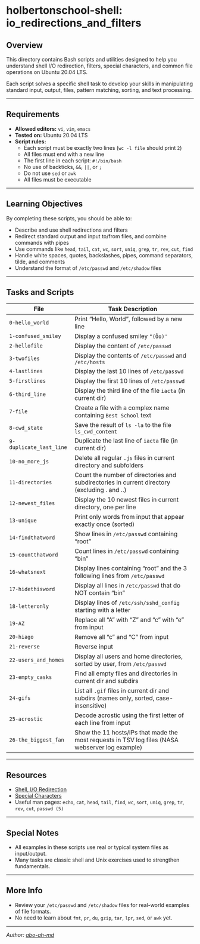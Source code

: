 # holbertonschool-shell: io_redirections_and_filters

## Overview

This directory contains Bash scripts and utilities designed to help you understand shell I/O redirection, filters, special characters, and common file operations on Ubuntu 20.04 LTS.

Each script solves a specific shell task to develop your skills in manipulating standard input, output, files, pattern matching, sorting, and text processing.

---

## Requirements

- **Allowed editors:** `vi`, `vim`, `emacs`
- **Tested on:** Ubuntu 20.04 LTS
- **Script rules:**
  - Each script must be exactly two lines (`wc -l file` should print `2`)
  - All files must end with a new line
  - The first line in each script: `#!/bin/bash`
  - No use of backticks, `&&`, `||`, or `;`
  - Do not use `sed` or `awk`
  - All files must be executable

---

## Learning Objectives

By completing these scripts, you should be able to:
- Describe and use shell redirections and filters
- Redirect standard output and input to/from files, and combine commands with pipes
- Use commands like `head`, `tail`, `cat`, `wc`, `sort`, `uniq`, `grep`, `tr`, `rev`, `cut`, `find`
- Handle white spaces, quotes, backslashes, pipes, command separators, tilde, and comments
- Understand the format of `/etc/passwd` and `/etc/shadow` files

---

## Tasks and Scripts

| File                     | Task Description                                                                                  |
|--------------------------|--------------------------------------------------------------------------------------------------|
| `0-hello_world`          | Print “Hello, World”, followed by a new line                                                     |
| `1-confused_smiley`      | Display a confused smiley `"(Ôo)'`                                                               |
| `2-hellofile`            | Display the content of `/etc/passwd`                                                             |
| `3-twofiles`             | Display the contents of `/etc/passwd` and `/etc/hosts`                                           |
| `4-lastlines`            | Display the last 10 lines of `/etc/passwd`                                                       |
| `5-firstlines`           | Display the first 10 lines of `/etc/passwd`                                                      |
| `6-third_line`           | Display the third line of the file `iacta` (in current dir)                                      |
| `7-file`                 | Create a file with a complex name containing `Best School` text                                  |
| `8-cwd_state`            | Save the result of `ls -la` to the file `ls_cwd_content`                                         |
| `9-duplicate_last_line`  | Duplicate the last line of `iacta` file (in current dir)                                         |
| `10-no_more_js`          | Delete all regular `.js` files in current directory and subfolders                               |
| `11-directories`         | Count the number of directories and subdirectories in current directory (excluding . and ..)     |
| `12-newest_files`        | Display the 10 newest files in current directory, one per line                                   |
| `13-unique`              | Print only words from input that appear exactly once (sorted)                                    |
| `14-findthatword`        | Show lines in `/etc/passwd` containing “root”                                                    |
| `15-countthatword`       | Count lines in `/etc/passwd` containing “bin”                                                    |
| `16-whatsnext`           | Display lines containing “root” and the 3 following lines from `/etc/passwd`                     |
| `17-hidethisword`        | Display all lines in `/etc/passwd` that do NOT contain “bin”                                     |
| `18-letteronly`          | Display lines of `/etc/ssh/sshd_config` starting with a letter                                   |
| `19-AZ`                  | Replace all “A” with “Z” and “c” with “e” from input                                             |
| `20-hiago`               | Remove all “c” and “C” from input                                                                |
| `21-reverse`             | Reverse input                                                                                   |
| `22-users_and_homes`     | Display all users and home directories, sorted by user, from `/etc/passwd`                       |
| `23-empty_casks`         | Find all empty files and directories in current dir and subdirs                                  |
| `24-gifs`                | List all `.gif` files in current dir and subdirs (names only, sorted, case-insensitive)          |
| `25-acrostic`            | Decode acrostic using the first letter of each line from input                                   |
| `26-the_biggest_fan`     | Show the 11 hosts/IPs that made the most requests in TSV log files (NASA webserver log example)  |

---

## Resources

- [Shell, I/O Redirection](https://intranet.hbtn.io/rltoken/dJRc-mwT3vNw7SCWZNlGcg)
- [Special Characters](https://intranet.hbtn.io/rltoken/k2EzFVxAXrpfJMvl8-1ukQ)
- Useful man pages: `echo`, `cat`, `head`, `tail`, `find`, `wc`, `sort`, `uniq`, `grep`, `tr`, `rev`, `cut`, `passwd (5)`

---

## Special Notes

- All examples in these scripts use real or typical system files as input/output.
- Many tasks are classic shell and Unix exercises used to strengthen fundamentals.

---

## More Info

- Review your `/etc/passwd` and `/etc/shadow` files for real-world examples of file formats.
- No need to learn about `fmt`, `pr`, `du`, `gzip`, `tar`, `lpr`, `sed`, or `awk` yet.

---

*Author: [abo-ah-md](https://github.com/abo-ah-md)*
